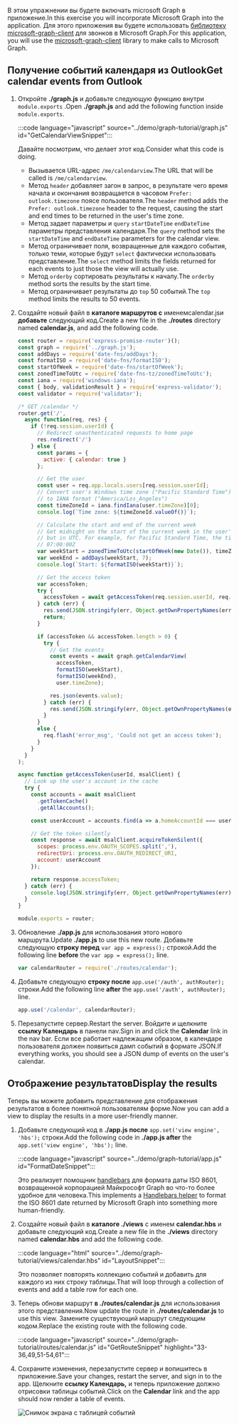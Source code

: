 <!-- markdownlint-disable MD002 MD041 -->

<span data-ttu-id="121af-101">В этом упражнении вы будете включать microsoft Graph в приложение.</span><span class="sxs-lookup"><span data-stu-id="121af-101">In this exercise you will incorporate Microsoft Graph into the application.</span></span> <span data-ttu-id="121af-102">Для этого приложения вы будете использовать [библиотеку microsoft-graph-client](https://github.com/microsoftgraph/msgraph-sdk-javascript) для звонков в Microsoft Graph.</span><span class="sxs-lookup"><span data-stu-id="121af-102">For this application, you will use the [microsoft-graph-client](https://github.com/microsoftgraph/msgraph-sdk-javascript) library to make calls to Microsoft Graph.</span></span>

## <a name="get-calendar-events-from-outlook"></a><span data-ttu-id="121af-103">Получение событий календаря из Outlook</span><span class="sxs-lookup"><span data-stu-id="121af-103">Get calendar events from Outlook</span></span>

1. <span data-ttu-id="121af-104">Откройте **./graph.js** и добавьте следующую функцию внутри `module.exports` .</span><span class="sxs-lookup"><span data-stu-id="121af-104">Open **./graph.js** and add the following function inside `module.exports`.</span></span>

    :::code language="javascript" source="../demo/graph-tutorial/graph.js" id="GetCalendarViewSnippet":::

    <span data-ttu-id="121af-105">Давайте посмотрим, что делает этот код.</span><span class="sxs-lookup"><span data-stu-id="121af-105">Consider what this code is doing.</span></span>

    - <span data-ttu-id="121af-106">Вызывается URL-адрес `/me/calendarview`.</span><span class="sxs-lookup"><span data-stu-id="121af-106">The URL that will be called is `/me/calendarview`.</span></span>
    - <span data-ttu-id="121af-107">Метод `header` добавляет загон в запрос, в результате чего время начала и окончания возвращается в часовом `Prefer: outlook.timezone` поясе пользователя.</span><span class="sxs-lookup"><span data-stu-id="121af-107">The `header` method adds the `Prefer: outlook.timezone` header to the request, causing the start and end times to be returned in the user's time zone.</span></span>
    - <span data-ttu-id="121af-108">Метод задает параметры и `query` `startDateTime` `endDateTime` параметры представления календаря.</span><span class="sxs-lookup"><span data-stu-id="121af-108">The `query` method sets the `startDateTime` and `endDateTime` parameters for the calendar view.</span></span>
    - <span data-ttu-id="121af-109">Метод ограничивает поля, возвращенные для каждого события, только теми, которые будут `select` фактически использовать представление.</span><span class="sxs-lookup"><span data-stu-id="121af-109">The `select` method limits the fields returned for each events to just those the view will actually use.</span></span>
    - <span data-ttu-id="121af-110">Метод `orderby` сортировать результаты к началу.</span><span class="sxs-lookup"><span data-stu-id="121af-110">The `orderby` method sorts the results by the start time.</span></span>
    - <span data-ttu-id="121af-111">Метод ограничивает результаты до `top` 50 событий.</span><span class="sxs-lookup"><span data-stu-id="121af-111">The `top` method limits the results to 50 events.</span></span>

1. <span data-ttu-id="121af-112">Создайте новый файл в **каталоге маршрутов с** именемcalendar.jsи **добавьте** следующий код.</span><span class="sxs-lookup"><span data-stu-id="121af-112">Create a new file in the **./routes** directory named **calendar.js**, and add the following code.</span></span>

    ```javascript
    const router = require('express-promise-router')();
    const graph = require('../graph.js');
    const addDays = require('date-fns/addDays');
    const formatISO = require('date-fns/formatISO');
    const startOfWeek = require('date-fns/startOfWeek');
    const zonedTimeToUtc = require('date-fns-tz/zonedTimeToUtc');
    const iana = require('windows-iana');
    const { body, validationResult } = require('express-validator');
    const validator = require('validator');

    /* GET /calendar */
    router.get('/',
      async function(req, res) {
        if (!req.session.userId) {
          // Redirect unauthenticated requests to home page
          res.redirect('/')
        } else {
          const params = {
            active: { calendar: true }
          };

          // Get the user
          const user = req.app.locals.users[req.session.userId];
          // Convert user's Windows time zone ("Pacific Standard Time")
          // to IANA format ("America/Los_Angeles")
          const timeZoneId = iana.findIana(user.timeZone)[0];
          console.log(`Time zone: ${timeZoneId.valueOf()}`);

          // Calculate the start and end of the current week
          // Get midnight on the start of the current week in the user's timezone,
          // but in UTC. For example, for Pacific Standard Time, the time value would be
          // 07:00:00Z
          var weekStart = zonedTimeToUtc(startOfWeek(new Date()), timeZoneId.valueOf());
          var weekEnd = addDays(weekStart, 7);
          console.log(`Start: ${formatISO(weekStart)}`);

          // Get the access token
          var accessToken;
          try {
            accessToken = await getAccessToken(req.session.userId, req.app.locals.msalClient);
          } catch (err) {
            res.send(JSON.stringify(err, Object.getOwnPropertyNames(err)));
            return;
          }

          if (accessToken && accessToken.length > 0) {
            try {
              // Get the events
              const events = await graph.getCalendarView(
                accessToken,
                formatISO(weekStart),
                formatISO(weekEnd),
                user.timeZone);

              res.json(events.value);
            } catch (err) {
              res.send(JSON.stringify(err, Object.getOwnPropertyNames(err)));
            }
          }
          else {
            req.flash('error_msg', 'Could not get an access token');
          }
        }
      }
    );

    async function getAccessToken(userId, msalClient) {
      // Look up the user's account in the cache
      try {
        const accounts = await msalClient
          .getTokenCache()
          .getAllAccounts();

        const userAccount = accounts.find(a => a.homeAccountId === userId);

        // Get the token silently
        const response = await msalClient.acquireTokenSilent({
          scopes: process.env.OAUTH_SCOPES.split(','),
          redirectUri: process.env.OAUTH_REDIRECT_URI,
          account: userAccount
        });

        return response.accessToken;
      } catch (err) {
        console.log(JSON.stringify(err, Object.getOwnPropertyNames(err)));
      }
    }

    module.exports = router;
    ```

1. <span data-ttu-id="121af-113">Обновление **./app.js** для использования этого нового маршрута.</span><span class="sxs-lookup"><span data-stu-id="121af-113">Update **./app.js** to use this new route.</span></span> <span data-ttu-id="121af-114">Добавьте следующую **строку перед** `var app = express();` строкой.</span><span class="sxs-lookup"><span data-stu-id="121af-114">Add the following line **before** the `var app = express();` line.</span></span>

    ```javascript
    var calendarRouter = require('./routes/calendar');
    ```

1. <span data-ttu-id="121af-115">Добавьте следующую **строку после** `app.use('/auth', authRouter);` строки.</span><span class="sxs-lookup"><span data-stu-id="121af-115">Add the following line **after** the `app.use('/auth', authRouter);` line.</span></span>

    ```javascript
    app.use('/calendar', calendarRouter);
    ```

1. <span data-ttu-id="121af-116">Перезапустите сервер.</span><span class="sxs-lookup"><span data-stu-id="121af-116">Restart the server.</span></span> <span data-ttu-id="121af-117">Войдите и щелкните **ссылку Календарь** в панели nav.</span><span class="sxs-lookup"><span data-stu-id="121af-117">Sign in and click the **Calendar** link in the nav bar.</span></span> <span data-ttu-id="121af-118">Если все работает надлежащим образом, в календаре пользователя должен появиться дамп событий в формате JSON.</span><span class="sxs-lookup"><span data-stu-id="121af-118">If everything works, you should see a JSON dump of events on the user's calendar.</span></span>

## <a name="display-the-results"></a><span data-ttu-id="121af-119">Отображение результатов</span><span class="sxs-lookup"><span data-stu-id="121af-119">Display the results</span></span>

<span data-ttu-id="121af-120">Теперь вы можете добавить представление для отображения результатов в более понятной пользователям форме.</span><span class="sxs-lookup"><span data-stu-id="121af-120">Now you can add a view to display the results in a more user-friendly manner.</span></span>

1. <span data-ttu-id="121af-121">Добавьте следующий код в **./app.js после** `app.set('view engine', 'hbs');` строки.</span><span class="sxs-lookup"><span data-stu-id="121af-121">Add the following code in **./app.js after** the `app.set('view engine', 'hbs');` line.</span></span>

    :::code language="javascript" source="../demo/graph-tutorial/app.js" id="FormatDateSnippet":::

    <span data-ttu-id="121af-122">Это реализует помощник [handlebars](http://handlebarsjs.com/#helpers) для формата даты ISO 8601, возвращенной корпорацией Майкрософт Graph во что-то более удобное для человека.</span><span class="sxs-lookup"><span data-stu-id="121af-122">This implements a [Handlebars helper](http://handlebarsjs.com/#helpers) to format the ISO 8601 date returned by Microsoft Graph into something more human-friendly.</span></span>

1. <span data-ttu-id="121af-123">Создайте новый файл в **каталоге ./views** с именем **calendar.hbs** и добавьте следующий код.</span><span class="sxs-lookup"><span data-stu-id="121af-123">Create a new file in the **./views** directory named **calendar.hbs** and add the following code.</span></span>

    :::code language="html" source="../demo/graph-tutorial/views/calendar.hbs" id="LayoutSnippet":::

    <span data-ttu-id="121af-124">Это позволяет повторять коллекцию событий и добавить для каждого из них строку таблицы.</span><span class="sxs-lookup"><span data-stu-id="121af-124">That will loop through a collection of events and add a table row for each one.</span></span>

1. <span data-ttu-id="121af-125">Теперь обнови маршрут **в ./routes/calendar.js** для использования этого представления.</span><span class="sxs-lookup"><span data-stu-id="121af-125">Now update the route in **./routes/calendar.js** to use this view.</span></span> <span data-ttu-id="121af-126">Замените существующий маршрут следующим кодом.</span><span class="sxs-lookup"><span data-stu-id="121af-126">Replace the existing route with the following code.</span></span>

    :::code language="javascript" source="../demo/graph-tutorial/routes/calendar.js" id="GetRouteSnippet" highlight="33-36,49,51-54,61":::

1. <span data-ttu-id="121af-127">Сохраните изменения, перезапустите сервер и вопишитесь в приложение.</span><span class="sxs-lookup"><span data-stu-id="121af-127">Save your changes, restart the server, and sign in to the app.</span></span> <span data-ttu-id="121af-128">Щелкните **ссылку Календарь,** и теперь приложение должно отрисовки таблицы событий.</span><span class="sxs-lookup"><span data-stu-id="121af-128">Click on the **Calendar** link and the app should now render a table of events.</span></span>

    ![Снимок экрана с таблицей событий](./images/add-msgraph-01.png)
